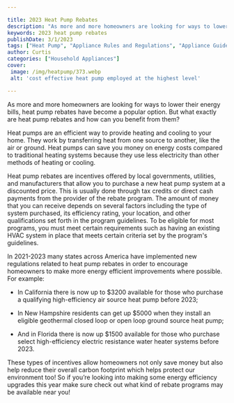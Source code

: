 ```yaml
---

title: 2023 Heat Pump Rebates
description: "As more and more homeowners are looking for ways to lower their energy bills, heat pump rebates have become a popular option. But ...check it out to learn"
keywords: 2023 heat pump rebates
publishDate: 3/1/2023
tags: ["Heat Pump", "Appliance Rules and Regulations", "Appliance Guide"]
author: Curtis
categories: ["Household Appliances"]
cover: 
 image: /img/heatpump/373.webp
 alt: 'cost effective heat pump employed at the highest level'

---
```


As more and more homeowners are looking for ways to lower their energy bills, heat pump rebates have become a popular option. But what exactly are heat pump rebates and how can you benefit from them?

Heat pumps are an efficient way to provide heating and cooling to your home. They work by transferring heat from one source to another, like the air or ground. Heat pumps can save you money on energy costs compared to traditional heating systems because they use less electricity than other methods of heating or cooling.

Heat pump rebates are incentives offered by local governments, utilities, and manufacturers that allow you to purchase a new heat pump system at a discounted price. This is usually done through tax credits or direct cash payments from the provider of the rebate program. The amount of money that you can receive depends on several factors including the type of system purchased, its efficiency rating, your location, and other qualifications set forth in the program guidelines. To be eligible for most programs, you must meet certain requirements such as having an existing HVAC system in place that meets certain criteria set by the program's guidelines. 

In 2021-2023 many states across America have implemented new regulations related to heat pump rebates in order to encourage homeowners to make more energy efficient improvements where possible. For example: 

 - In California there is now up to $3200 available for those who purchase a qualifying high-efficiency air source heat pump before 2023; 

 - In New Hampshire residents can get up $5000 when they install an eligible geothermal closed loop or open loop ground source heat pump; 

 - And in Florida there is now up $1500 available for those who purchase select high-efficiency electric resistance water heater systems before 2023. 

These types of incentives allow homeowners not only save money but also help reduce their overall carbon footprint which helps protect our environment too! So if you’re looking into making some energy efficiency upgrades this year make sure check out what kind of rebate programs may be available near you!
